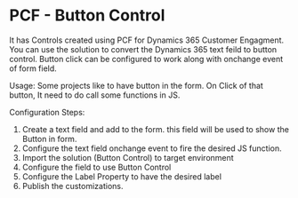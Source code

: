# PCF - Button Control
It has Controls created using PCF for Dynamics 365 Customer Engagment.
You can use the solution to convert the Dynamics 365 text feild to button control. 
Button click can be configured to work along with onchange event of form field.

Usage:
Some projects like to have button in the form. On Click of that button, It need to do call some functions in JS.

Configuration Steps:
1. Create a text field and add to the form. this field will be used to show the Button in form.
2. Configure the text field onchange event to fire the desired JS function.
3. Import the solution (Button Control) to target environment
4. Configure the field to use Button Control
5. Configure the Label Property to have the desired label
6. Publish the customizations.
